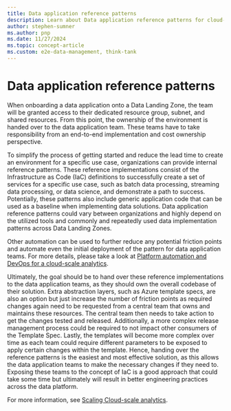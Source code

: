 ```yaml
---
title: Data application reference patterns
description: Learn about Data application reference patterns for cloud-scale analytics
author: stephen-sumner
ms.author: pnp
ms.date: 11/27/2024
ms.topic: concept-article
ms.custom: e2e-data-management, think-tank
---
```


# Data application reference patterns

When onboarding a data application onto a Data Landing Zone, the team will be granted access to their dedicated resource group, subnet, and shared resources. From this point, the ownership of the environment is handed over to the data application team. These teams have to take responsibility from an end-to-end implementation and cost ownership perspective.

To simplify the process of getting started and reduce the lead time to create an environment for a specific use case, organizations can provide internal reference patterns. These reference implementations consist of the Infrastructure as Code (IaC) definitions to successfully create a set of services for a specific use case, such as batch data processing, streaming data processing, or data science, and demonstrate a path to success. Potentially, these patterns also include generic application code that can be used as a baseline when implementing data solutions. Data application reference patterns could vary between organizations and highly depend on the utilized tools and commonly and repeatedly used data implementation patterns across Data Landing Zones.

Other automation can be used to further reduce any potential friction points and automate even the initial deployment of the pattern for data application teams. For more details, please take a look at [Platform automation and DevOps for a cloud-scale analytics](../manage-platform-automation-devops.md).

Ultimately, the goal should be to hand over these reference implementations to the data application teams, as they should own the overall codebase of their solution. Extra abstraction layers, such as Azure template specs, are also an option but just increase the number of friction points as required changes again need to be requested from a central team that owns and maintains these resources. The central team then needs to take action to get the changes tested and released. Additionally, a more complex release management process could be required to not impact other consumers of the Template Spec. Lastly, the templates will become more complex over time as each team could require different parameters to be exposed to apply certain changes within the template. Hence, handing over the reference patterns is the easiest and most effective solution, as this allows the data application teams to make the necessary changes if they need to. Exposing these teams to the concept of IaC is a good approach that could take some time but ultimately will result in better engineering practices across the data platform.

For more information, see [Scaling Cloud-scale analytics](scale-architectures.md).
